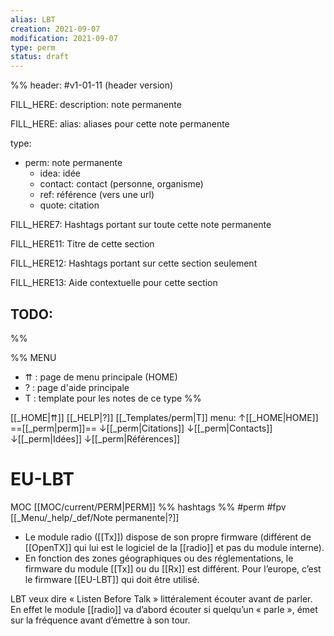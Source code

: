 ```yaml
---
alias: LBT
creation: 2021-09-07
modification: 2021-09-07
type: perm
status: draft
---
```


%%
header: #v1-01-11 (header version)

FILL_HERE:
description: note permanente

FILL_HERE:
alias: aliases pour cette note permanente

type:
- perm: note permanente
  - idea: idée
  - contact: contact (personne, organisme)
  - ref: référence (vers une url)
  - quote: citation

FILL_HERE7:
Hashtags portant sur toute cette note permanente

FILL_HERE11:
Titre de cette section

FILL_HERE12:
Hashtags portant sur cette section seulement

FILL_HERE13:
Aide contextuelle pour cette section

TODO:
- 
%%

%% MENU
- ⇈ : page de menu principale (HOME)
- ? : page d'aide principale
- T : template pour les notes de ce type
%%

[[_HOME|⇈]] [[_HELP|?]] [[_Templates/perm|T]] menu: ↑[[_HOME|HOME]] ==[[_perm|perm]]== ↓[[_perm|Citations]] ↓[[_perm|Contacts]] ↓[[_perm|Idées]] ↓[[_perm|Références]]

# EU-LBT
MOC [[MOC/current/PERM|PERM]] %% hashtags %% #perm #fpv [[_Menu/_help/_def/Note permanente|?]]

- Le module radio ([[Tx]])  dispose de son propre firmware (différent de [[OpenTX]] qui lui est le logiciel de la [[radio]] et pas du module interne).
- En fonction des zones géographiques ou des réglementations, le firmware du module [[Tx]] ou du [[Rx]] est différent. Pour l’europe, c’est le firmware [[EU-LBT]] qui doit être utilisé.

LBT veux dire « Listen Before Talk » littéralement écouter avant de parler. En effet le module [[radio]] va d’abord écouter si quelqu’un « parle », émet sur la fréquence avant d’émettre à son tour.
